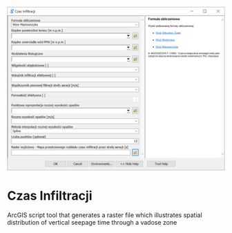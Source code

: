 ![alt text](images/gui.png "Czas Infiltracji GUI")
# Czas Infiltracji

ArcGIS script tool that generates a raster file which illustrates spatial distribution of vertical seepage time through a vadose zone
